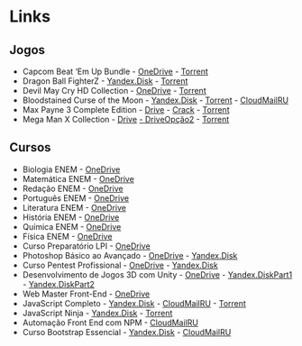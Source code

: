 # Links

## Jogos

 -  Capcom Beat ‘Em Up Bundle
		 - [OneDrive](https://guanghou-my.sharepoint.com/personal/hjpogk78z_get365_pw/Documents/Forms/All.aspx?slrid=8c9b9d9e-4075-0000-14da-cf6d3dee04e7&RootFolder=/personal/hjpogk78z_get365_pw/Documents/Society%20%28arquivos%29/Capcom%20Beat%20Em%20Up%20Bundle%20%28society.ga%29&FolderCTID=0x01200098E3DCEFD03E7A4B88D41655C574701B) 
		 - [Torrent](https://drive.google.com/file/d/1fEbzTOzqUgIIqrAyhWTHzizuR-7awGZF/view)
- Dragon Ball FighterZ
        - [Yandex.Disk](https://yadi.sk/d/4KdpjpHo3Z5mZg) 
        - [Torrent](https://drive.google.com/file/d/1Fn1GeMCDW1Rz4-HixpyfoewCzvmA1nbD/view)
 - Devil May Cry HD Collection
		 - [OneDrive](https://guanghou-my.sharepoint.com/personal/hjpogk78z_get365_pw/Documents/Forms/All.aspx?slrid=0c9c9d9e-30d3-0000-14da-cfc6fb302512&RootFolder=/personal/hjpogk78z_get365_pw/Documents/Society%20%28arquivos%29/Devil%20May%20Cry%20HD%20Collection%20%28society.ga%29&FolderCTID=0x01200098E3DCEFD03E7A4B88D41655C574701B)
		 - [Torrent](https://drive.google.com/file/d/1aIwNJoOA9I3pdRtMNzB4ab_2g5amvBVV/view)
- Bloodstained Curse of the Moon
		 - [Yandex.Disk](https://yadi.sk/d/jfh7Z5a-3YypAC)
		 - [Torrent](https://drive.google.com/file/d/14BvDqv-4AVvbk7nKnWof8zlAS6JInXkC/view)
		 - [CloudMailRU](https://cloud.mail.ru/public/8xNE/mRgiEntnw)
- Max Payne 3 Complete Edition
		- [Drive](https://drive.google.com/drive/folders/1P6sDsfi2aD4Ac0gXZQc4Ich_DcpfZf0P) - [Crack](https://drive.google.com/file/d/1PEpClyq-J4WMj5sGtsWArlJREu0joxFT/view)
		- [Torrent](https://drive.google.com/file/d/1W0d8YbCwqJgEetiaJb7ue43bTDB36d67/view)
- Mega Man X Collection
		- [Drive](https://drive.google.com/file/d/1oVDuNLOoJfZMx43OaGcdtT71NO-Uiw8-/view) [- DriveOpção2](https://drive.google.com/file/d/1jse26d6b1PmjgHEKt99a-rtmI7ol_D2U/view)
		-  [Torrent](https://drive.google.com/file/d/1hY4N2mZhTzgZ-DWc9GaspkPbcJl2LAHk/view)


## Cursos

- Biologia ENEM
		- [OneDrive](https://guanghou-my.sharepoint.com/personal/hjpogk78z_get365_pw/Documents/Forms/All.aspx?slrid=c59c9d9e-e083-0000-14da-c7982b3d5a4d&RootFolder=/personal/hjpogk78z_get365_pw/Documents/Society%20%28arquivos%29/Biologia%20ENEM%20%28society.ga%29&FolderCTID=0x01200098E3DCEFD03E7A4B88D41655C574701B) 
- Matemática ENEM
		 - [OneDrive](https://guanghou-my.sharepoint.com/personal/hjpogk78z_get365_pw/Documents/Forms/All.aspx?slrid=279d9d9e-00ac-0000-14da-c1591eea8e48&RootFolder=/personal/hjpogk78z_get365_pw/Documents/Society%20%28arquivos%29/Matem%C3%A1tica%20ENEM%20%28society.ga%29&FolderCTID=0x01200098E3DCEFD03E7A4B88D41655C574701B) 
- Redação ENEM
		- [OneDrive](https://guanghou-my.sharepoint.com/personal/hjpogk78z_get365_pw/Documents/Forms/All.aspx?slrid=4d9d9d9e-80b2-0000-14da-cfe843285946&RootFolder=/personal/hjpogk78z_get365_pw/Documents/Society%20%28arquivos%29/Reda%C3%A7%C3%A3o%20ENEM%20%28society.ga%29&FolderCTID=0x01200098E3DCEFD03E7A4B88D41655C574701B)
- Português ENEM
		- [OneDrive](https://guanghou-my.sharepoint.com/personal/hjpogk78z_get365_pw/Documents/Forms/All.aspx?slrid=9e9d9d9e-501e-0000-14da-c8d676b327fb&RootFolder=/personal/hjpogk78z_get365_pw/Documents/Society%20%28arquivos%29/Portugu%C3%AAs%20ENEM%20%28society.ga%29&FolderCTID=0x01200098E3DCEFD03E7A4B88D41655C574701B)
- Literatura ENEM
		- [OneDrive](https://guanghou-my.sharepoint.com/personal/hjpogk78z_get365_pw/Documents/Forms/All.aspx?slrid=cd9d9d9e-3036-0000-14da-c13b3293932e&RootFolder=/personal/hjpogk78z_get365_pw/Documents/Society%20%28arquivos%29/Literatura%20ENEM%20%28society.ga%29&FolderCTID=0x01200098E3DCEFD03E7A4B88D41655C574701B)
- História ENEM
		- [OneDrive](https://guanghou-my.sharepoint.com/personal/hjpogk78z_get365_pw/Documents/Forms/All.aspx?slrid=e29d9d9e-f0f4-0000-1317-436903cf0882&RootFolder=/personal/hjpogk78z_get365_pw/Documents/Society%20%28arquivos%29/Hist%C3%B3ria%20ENEM%20%28society.ga%29&FolderCTID=0x01200098E3DCEFD03E7A4B88D41655C574701B)
- Química ENEM
		- [OneDrive](https://guanghou-my.sharepoint.com/personal/hjpogk78z_get365_pw/Documents/Forms/All.aspx?slrid=f29d9d9e-10a1-0000-14da-c1057ff1c32a&RootFolder=/personal/hjpogk78z_get365_pw/Documents/Society%20%28arquivos%29/Qu%C3%ADmica%20ENEM%20%28society.ga%29&FolderCTID=0x01200098E3DCEFD03E7A4B88D41655C574701B)
- Física ENEM
		- [OneDrive](https://guanghou-my.sharepoint.com/personal/hjpogk78z_get365_pw/Documents/Forms/All.aspx?slrid=159e9d9e-e03e-0000-14da-cd49690e79d1&RootFolder=%2fpersonal%2fhjpogk78z_get365_pw%2fDocuments%2fSociety%20%28arquivos%29%2fF%C3%ADsica%20ENEM%20%28society%2ega%29&FolderCTID=0x01200098E3DCEFD03E7A4B88D41655C574701B)
- Curso Preparatório LPI
		- [OneDrive](https://guanghou-my.sharepoint.com/personal/hjpogk78z_get365_pw/Documents/Forms/All.aspx?slrid=df9c9d9e-3020-0000-1317-415aff299348&RootFolder=/personal/hjpogk78z_get365_pw/Documents/Society%20%28arquivos%29/Curso%20Preparat%C3%B3rio%20LPI%20%28society.ga%29&FolderCTID=0x01200098E3DCEFD03E7A4B88D41655C574701B) 
- Photoshop Básico ao Avançado
		- [OneDrive](https://guanghou-my.sharepoint.com/personal/hjpogk78z_get365_pw/Documents/Forms/All.aspx?slrid=f89c9d9e-704b-0000-14da-c5944abe6b60&RootFolder=/personal/hjpogk78z_get365_pw/Documents/Society%20%28arquivos%29/Photoshop%20B%C3%A1sico%20ao%20Avan%C3%A7ado%20%28society.ga%29&FolderCTID=0x01200098E3DCEFD03E7A4B88D41655C574701B)
		- [Yandex.Disk](https://yadi.sk/d/eNeUa06cjAnM8Q) 
- Curso Pentest Profissional
		- [OneDrive](https://guanghou-my.sharepoint.com/personal/hjpogk78z_get365_pw/Documents/Forms/All.aspx?slrid=0c9d9d9e-9064-0000-14da-cb0ced9ce944&RootFolder=/personal/hjpogk78z_get365_pw/Documents/Society%20%28arquivos%29/Curso%20Pentest%20Profissional%20%28society.ga%29&FolderCTID=0x01200098E3DCEFD03E7A4B88D41655C574701B)
		-  [Yandex.Disk](https://yadi.sk/d/Wt7-zegAstweOw)
- Desenvolvimento de Jogos 3D com Unity
		- [OneDrive](https://guanghou-my.sharepoint.com/personal/hjpogk78z_get365_pw/Documents/Forms/All.aspx?slrid=339e9d9e-b0d1-0000-14da-c9cd0b6ad53c&RootFolder=/personal/hjpogk78z_get365_pw/Documents/Society%20%28arquivos%29/Desenvolvimento%20de%20jogos%203D%20com%20Unity%20%28society.ga%29&FolderCTID=0x01200098E3DCEFD03E7A4B88D41655C574701B)
		- [Yandex.DiskPart1](https://yadi.sk/d/RKkRhXPK3aNGgR) - [Yandex.DiskPart2](https://yadi.sk/d/-c38KoCgoQdxNw)
- Web Master Front-End
		- [OneDrive](https://guanghou-my.sharepoint.com/personal/hjpogk78z_get365_pw/Documents/Forms/All.aspx?slrid=a79e9d9e-e0de-0000-14da-c33f340c6f59&RootFolder=/personal/hjpogk78z_get365_pw/Documents/Society%20%28arquivos%29/Web%20Master%20Front-End%20%28society.ga%29&FolderCTID=0x01200098E3DCEFD03E7A4B88D41655C574701B)
- JavaScript Completo
		- [Yandex.Disk](https://yadi.sk/d/eNlrKlWF3Zf3BR)
		- [CloudMailRU](https://cloud.mail.ru/public/Kf7W/ZEX2LdLq7)
		- [Torrent](https://drive.google.com/file/d/1Zmy5EzZ27JJNCOoGCjaOFdgZImwPRlBO/view)
- JavaScript Ninja
		 -  [Yandex.Disk](https://yadi.sk/d/uRyDOy1E3ZMtcD)
		 - [Torrent](https://drive.google.com/file/d/14V4TTCd8dCpJpryBQwGEgAveEJC17Kcs/view)
- Automação Front End com NPM
		- [CloudMailRU](https://cloud.mail.ru/public/E7SG/UjjkdfGWt)
- Curso Bootstrap Essencial
		- [Yandex.Disk](https://yadi.sk/d/0Skga8hplZriqg)
		- [CloudMailRU](https://cloud.mail.ru/public/JCQU/HgenTzbkf)
